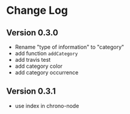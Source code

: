 # Change Log

## Version 0.3.0

* Rename "type of information" to "category"
* add function `addCategory`
* add travis test
* add category color
* add category occurrence

## Version 0.3.1

* use index in chrono-node
